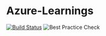 # Azure-Learnings

[![Build Status](https://dev.azure.com/vkkothapalli/Azure-Learnings/_apis/build/status/Azure-Learnings-CI?branchName=master)](https://dev.azure.com/vkkothapalli/Azure-Learnings/_build/latest?definitionId=6&branchName=master)
![Best Practice Check](https://azurequickstartsservice.blob.core.windows.net/badges/active-directory-new-domain-ha-2-dc-zones/BestPracticeResult.svg)
